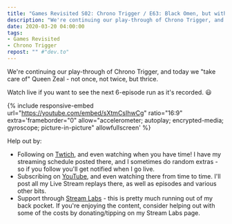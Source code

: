 ```yaml
---
title: "Games Revisited S02: Chrono Trigger / E63: Black Omen, but with less Zeal"
description: "We're continuing our play-through of Chrono Trigger, and today we 'take care of' Queen Zeal - not once, not twice, but thrice."
date: 2020-03-20 04:00:00
tags:
- Games Revisited
- Chrono Trigger
repost: "" #"dev.to"
---
```


We're continuing our play-through of Chrono Trigger, and today we "take care of" Queen Zeal - not once, not twice, but thrice.

Watch live if you want to see the next 6-episode run as it's recorded. :smiley:
<!--more-->

{% include responsive-embed url="https://youtube.com/embed/sXtmCsIhwCg" ratio="16:9" extra='frameborder="0" allow="accelerometer; autoplay; encrypted-media; gyroscope; picture-in-picture" allowfullscreen' %}

Help out by:
 * Following on [Twtich](https://twitch.tv/AnonJr_Live), and even watching when you have time! I have my streaming schedule posted there, and I sometimes do random extras - so if you follow you'll get notified when I go live.
 * Subscribing on [YouTube](http://www.youtube.com/channel/UCXafqhKHbkSUIrq0LAuu0tw), and even watching there from time to time. I'll post all my Live Stream replays there, as well as episodes and various other bits.
 * Support through [Stream Labs](https://streamlabs.com/anonjr_live) - this is pretty much running out of my back pocket. If you're enjoying the content, consider helping out with some of the costs by donating/tipping on my Stream Labs page.